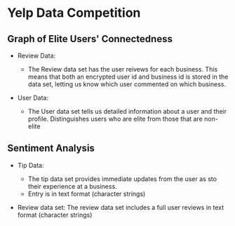 Yelp Data Competition
=====================

Graph of Elite Users' Connectedness
-----------------------------------

  - Review Data:
    - The Review data set has the user reivews for each business.
      This means that both an encrypted user id and business id is stored in the data set,
      letting us know which user commented on which business.

  - User Data:
    - The User data set tells us detailed information about a user and their profile.
      Distinguishes users who are elite from those that are non-elite

Sentiment Analysis
------------------

  - Tip Data:
    - The tip data set provides immediate updates from the user as sto their experience at a business.
    - Entry is in text format (character strings)

  - Review data set: The review data set includes a full user reviews in text format (character strings)
